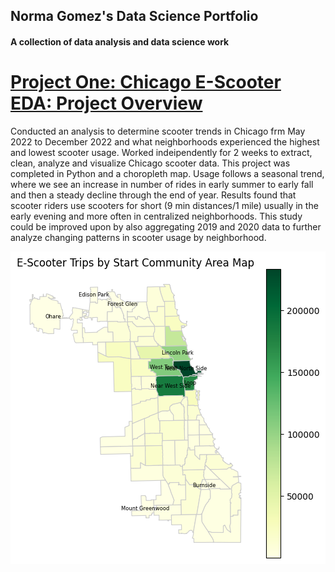 ## Norma Gomez's Data Science Portfolio

#### A collection of data analysis and data science work

# [Project One: Chicago E-Scooter EDA: Project Overview](https://github.com/nogomez92/Norma_Portfolio/blob/086dd9720b31d601c1c0e031e9d2ecb15c5b25a2/chicago-e-scooter-2022-trips-analysis.ipynb)

  Conducted an analysis to determine scooter trends in Chicago frm May 2022 to December 2022 and what neighborhoods experienced the highest and lowest scooter usage. Worked indeipendently for 2 weeks to extract, clean, analyze and visualize Chicago scooter data. This project was completed in Python and a choropleth map. Usage follows a seasonal trend, where we see an increase in number of rides in early summer to early fall and then a steady decline through the end of year. Results found that scooter riders use scooters for short (9 min distances/1 mile) usually in the early evening and more often in centralized neighborhoods. This study could be improved upon by also aggregating 2019 and 2020 data to further analyze changing patterns in scooter usage by neighborhood.

  ![](https://github.com/nogomez92/Norma_Portfolio/blob/main/images/download_chicagomap.png) 
